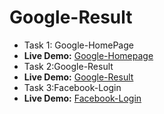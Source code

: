 # Google-Result
- Task 1: Google-HomePage
- **Live Demo:** [Google-Homepage](https://fir0j.github.io/Google-Homepage/ "github/fir0j")
- Task 2:Google-Result 
- **Live Demo:** [Google-Result](https://fir0j.github.io/Google-Result/ "github/fir0j")
- Task 3:Facebook-Login 
- **Live Demo:** [Facebook-Login](https://fir0j.github.io/Facebook-Login/ "github/fir0j")